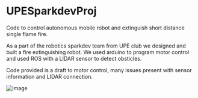 # UPESparkdevProj
Code to control autonomous mobile robot and extinguish short distance single flame fire.  

As a part of the robotics sparkdev team from UPE club we designed and built a fire extinguishing robot. We used arduino to program motor control and used ROS with a LIDAR sensor to detect obsticles.  

Code provided is a draft to motor control, many issues present with sensor information and LIDAR connection.  

![image](https://user-images.githubusercontent.com/115327300/194721380-44ba9928-ebd2-480e-9500-60a1a6a339da.png)
